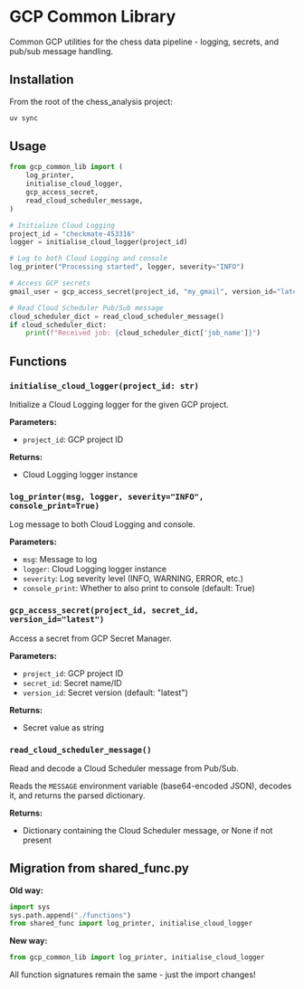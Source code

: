 # GCP Common Library

Common GCP utilities for the chess data pipeline - logging, secrets, and pub/sub message handling.

## Installation

From the root of the chess_analysis project:

```bash
uv sync
```

## Usage

```python
from gcp_common_lib import (
    log_printer,
    initialise_cloud_logger,
    gcp_access_secret,
    read_cloud_scheduler_message,
)

# Initialize Cloud Logging
project_id = "checkmate-453316"
logger = initialise_cloud_logger(project_id)

# Log to both Cloud Logging and console
log_printer("Processing started", logger, severity="INFO")

# Access GCP secrets
gmail_user = gcp_access_secret(project_id, "my_gmail", version_id="latest")

# Read Cloud Scheduler Pub/Sub message
cloud_scheduler_dict = read_cloud_scheduler_message()
if cloud_scheduler_dict:
    print(f"Received job: {cloud_scheduler_dict['job_name']}")
```

## Functions

### `initialise_cloud_logger(project_id: str)`
Initialize a Cloud Logging logger for the given GCP project.

**Parameters:**
- `project_id`: GCP project ID

**Returns:**
- Cloud Logging logger instance

### `log_printer(msg, logger, severity="INFO", console_print=True)`
Log message to both Cloud Logging and console.

**Parameters:**
- `msg`: Message to log
- `logger`: Cloud Logging logger instance
- `severity`: Log severity level (INFO, WARNING, ERROR, etc.)
- `console_print`: Whether to also print to console (default: True)

### `gcp_access_secret(project_id, secret_id, version_id="latest")`
Access a secret from GCP Secret Manager.

**Parameters:**
- `project_id`: GCP project ID
- `secret_id`: Secret name/ID
- `version_id`: Secret version (default: "latest")

**Returns:**
- Secret value as string

### `read_cloud_scheduler_message()`
Read and decode a Cloud Scheduler message from Pub/Sub.

Reads the `MESSAGE` environment variable (base64-encoded JSON), decodes it, and returns the parsed dictionary.

**Returns:**
- Dictionary containing the Cloud Scheduler message, or None if not present

## Migration from shared_func.py

**Old way:**
```python
import sys
sys.path.append("./functions")
from shared_func import log_printer, initialise_cloud_logger
```

**New way:**
```python
from gcp_common_lib import log_printer, initialise_cloud_logger
```

All function signatures remain the same - just the import changes!
